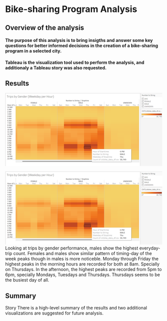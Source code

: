 # Bike-sharing Program Analysis

## Overview of the analysis
#### The purpose of this analysis is to bring insigths and answer some key questions for better informed decisions in the creation of a bike-sharing program in a selected city. 
#### Tableau is the visualization tool used to perform the analysis, and additionaly a Tableau story was also requested.  

## Results
![D11](https://github.com/Connectime4ever/bikesharing/blob/main/D24.png)

![D24](https://github.com/Connectime4ever/bikesharing/blob/main/D24.png)
Looking at trips by gender performance, males show the highest everyday-trip count. 
Females and males show similar pattern of timing-day of the week peaks though in males is more noticeble. Monday through Friday the highest peaks in the morning hours are recorded for both at 8am. Specially on Thursdays. In the afternoon, the highest peaks are recorded from 5pm to 6pm, specially Mondays, Tuesdays and Thursdays. 
Thursdays seems to be the busiest day of all. 


## Summary
Story 
There is a high-level summary of the results and two additional visualizations are suggested for future analysis. 